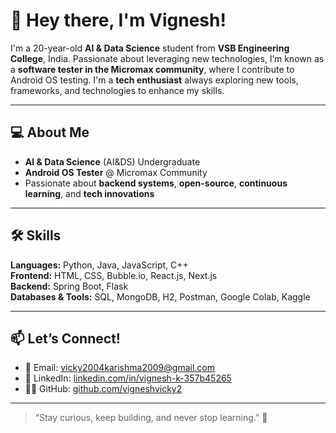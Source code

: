 # 👋 Hey there, I'm Vignesh!

I'm a 20-year-old **AI & Data Science** student from **VSB Engineering College**, India. Passionate about leveraging new technologies, I’m known as a **software tester in the Micromax community**, where I contribute to Android OS testing. I'm a **tech enthusiast** always exploring new tools, frameworks, and technologies to enhance my skills.

---

## 💻 About Me

- **AI & Data Science** (AI&DS) Undergraduate  
- **Android OS Tester** @ Micromax Community  
- Passionate about **backend systems**, **open-source**, **continuous learning**, and **tech innovations**  

---

## 🛠️ Skills

**Languages:** Python, Java, JavaScript, C++  
**Frontend:** HTML, CSS, Bubble.io, React.js, Next.js  
**Backend:** Spring Boot, Flask  
**Databases & Tools:** SQL, MongoDB, H2, Postman, Google Colab, Kaggle

---

## 📫 Let’s Connect!

- 📧 Email: vicky2004karishma2009@gmail.com  
- 💼 LinkedIn: [linkedin.com/in/vignesh-k-357b45265](https://www.linkedin.com/in/vignesh-k-357b45265/)  
- 🧑‍💻 GitHub: [github.com/vigneshvicky2](https://github.com/vigneshvicky2)

---

> “Stay curious, keep building, and never stop learning.” 🚀
